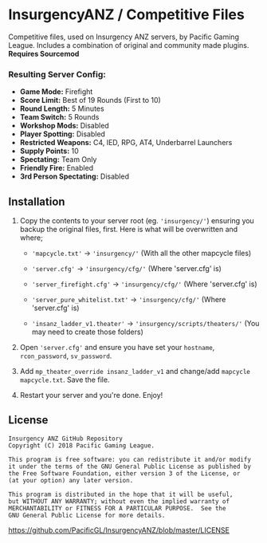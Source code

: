 # InsurgencyANZ / Competitive Files
Competitive files, used on Insurgency ANZ servers, by Pacific Gaming League. Includes a combination of original and community made plugins. **Requires Sourcemod**

### Resulting Server Config:
* **Game Mode:** Firefight
* **Score Limit:** Best of 19 Rounds (First to 10)
* **Round Length:** 5 Minutes
* **Team Switch:** 5 Rounds
* **Workshop Mods:** Disabled
* **Player Spotting:** Disabled
* **Restricted Weapons:** C4, IED, RPG, AT4, Underbarrel Launchers
* **Supply Points:** 10
* **Spectating:** Team Only
* **Friendly Fire:** Enabled
* **3rd Person Spectating:** Disabled

##  Installation
1) Copy the contents to your server root (eg. `'insurgency/'`) ensuring you backup the original files, first. Here is what will be overwritten and where;
    * `'mapcycle.txt'` -> `'insurgency/'` (With all the other mapcycle files)

    * `'server.cfg'` -> `'insurgency/cfg/'` (Where 'server.cfg' is)

    * `'server_firefight.cfg'` -> `'insurgency/cfg/'` (Where 'server.cfg' is)

    * `'server_pure_whitelist.txt'` -> `'insurgency/cfg/'` (Where 'server.cfg' is)

    * `'insanz_ladder_v1.theater'` -> `'insurgency/scripts/theaters/'` (You may need to create those folders)

2) Open `'server.cfg'` and ensure you have set your `hostname`, `rcon_password`, `sv_password`.

3) Add `mp_theater_override insanz_ladder_v1` and change/add `mapcycle mapcycle.txt`. Save the file.

4) Restart your server and you're done. Enjoy!

## License
    Insurgency ANZ GitHub Repository
    Copyright (C) 2018 Pacific Gaming League.

    This program is free software: you can redistribute it and/or modify
    it under the terms of the GNU General Public License as published by
    the Free Software Foundation, either version 3 of the License, or
    (at your option) any later version.

    This program is distributed in the hope that it will be useful,
    but WITHOUT ANY WARRANTY; without even the implied warranty of
    MERCHANTABILITY or FITNESS FOR A PARTICULAR PURPOSE.  See the
    GNU General Public License for more details.
https://github.com/PacificGL/InsurgencyANZ/blob/master/LICENSE
